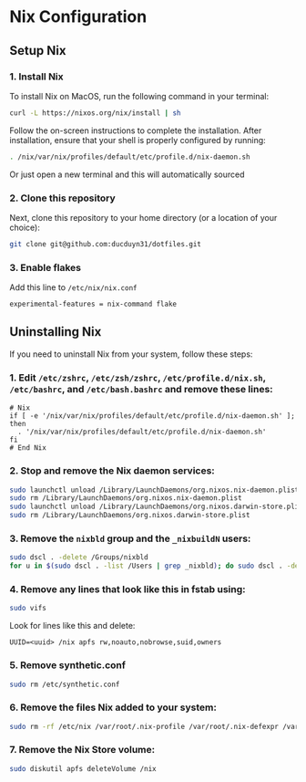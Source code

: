 # Nix Configuration

## Setup Nix

### 1. Install Nix

To install Nix on MacOS, run the following command in your terminal:

```bash
curl -L https://nixos.org/nix/install | sh
```

Follow the on-screen instructions to complete the installation. After installation, ensure that your shell is properly configured by running:

```bash
. /nix/var/nix/profiles/default/etc/profile.d/nix-daemon.sh
```

Or just open a new terminal and this will automatically sourced

### 2. Clone this repository

Next, clone this repository to your home directory (or a location of your choice):

```bash
git clone git@github.com:ducduyn31/dotfiles.git
```

### 3. Enable flakes

Add this line to `/etc/nix/nix.conf`

```
experimental-features = nix-command flake
```

## Uninstalling Nix

If you need to uninstall Nix from your system, follow these steps:

### 1. Edit `/etc/zshrc`, `/etc/zsh/zshrc`,  `/etc/profile.d/nix.sh`, `/etc/bashrc`, and `/etc/bash.bashrc` and remove these lines:

```
# Nix
if [ -e '/nix/var/nix/profiles/default/etc/profile.d/nix-daemon.sh' ]; then
  . '/nix/var/nix/profiles/default/etc/profile.d/nix-daemon.sh'
fi
# End Nix
```

### 2. Stop and remove the Nix daemon services:

```bash
sudo launchctl unload /Library/LaunchDaemons/org.nixos.nix-daemon.plist
sudo rm /Library/LaunchDaemons/org.nixos.nix-daemon.plist
sudo launchctl unload /Library/LaunchDaemons/org.nixos.darwin-store.plist
sudo rm /Library/LaunchDaemons/org.nixos.darwin-store.plist
```

### 3. Remove the `nixbld` group and the `_nixbuildN` users:

```bash
sudo dscl . -delete /Groups/nixbld
for u in $(sudo dscl . -list /Users | grep _nixbld); do sudo dscl . -delete /Users/$u; done
```

### 4. Remove any lines that look like this in fstab using:

```bash
sudo vifs
```

Look for lines like this and delete:

```
UUID=<uuid> /nix apfs rw,noauto,nobrowse,suid,owners
```

### 5. Remove synthetic.conf

```bash
sudo rm /etc/synthetic.conf
```

### 6. Remove the files Nix added to your system:

```bash
sudo rm -rf /etc/nix /var/root/.nix-profile /var/root/.nix-defexpr /var/root/.nix-channels ~/.nix-profile ~/.nix-defexpr ~/.nix-channels
```

### 7. Remove the Nix Store volume:

```bash
sudo diskutil apfs deleteVolume /nix
```




